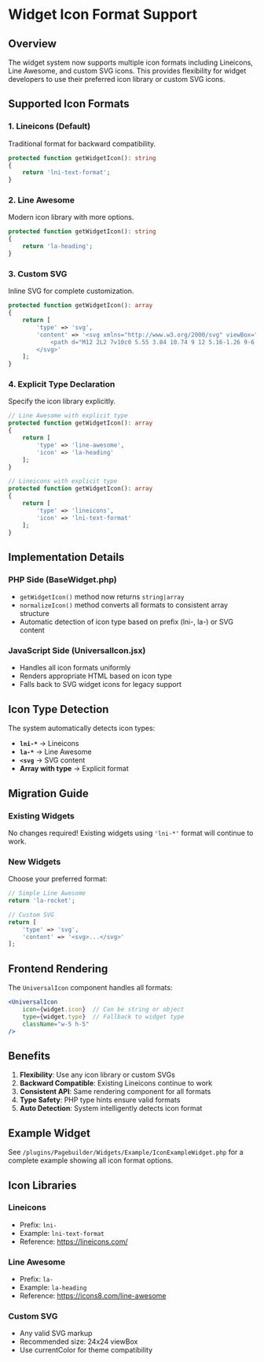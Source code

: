 # Widget Icon Format Support

## Overview
The widget system now supports multiple icon formats including Lineicons, Line Awesome, and custom SVG icons. This provides flexibility for widget developers to use their preferred icon library or custom SVG icons.

## Supported Icon Formats

### 1. **Lineicons (Default)**
Traditional format for backward compatibility.

```php
protected function getWidgetIcon(): string
{
    return 'lni-text-format';
}
```

### 2. **Line Awesome**
Modern icon library with more options.

```php
protected function getWidgetIcon(): string
{
    return 'la-heading';
}
```

### 3. **Custom SVG**
Inline SVG for complete customization.

```php
protected function getWidgetIcon(): array
{
    return [
        'type' => 'svg',
        'content' => '<svg xmlns="http://www.w3.org/2000/svg" viewBox="0 0 24 24">
            <path d="M12 2L2 7v10c0 5.55 3.84 10.74 9 12 5.16-1.26 9-6.45 9-12V7l-10-5z"/>
        </svg>'
    ];
}
```

### 4. **Explicit Type Declaration**
Specify the icon library explicitly.

```php
// Line Awesome with explicit type
protected function getWidgetIcon(): array
{
    return [
        'type' => 'line-awesome',
        'icon' => 'la-heading'
    ];
}

// Lineicons with explicit type
protected function getWidgetIcon(): array
{
    return [
        'type' => 'lineicons',
        'icon' => 'lni-text-format'
    ];
}
```

## Implementation Details

### PHP Side (BaseWidget.php)
- `getWidgetIcon()` method now returns `string|array`
- `normalizeIcon()` method converts all formats to consistent array structure
- Automatic detection of icon type based on prefix (lni-, la-) or SVG content

### JavaScript Side (UniversalIcon.jsx)
- Handles all icon formats uniformly
- Renders appropriate HTML based on icon type
- Falls back to SVG widget icons for legacy support

## Icon Type Detection

The system automatically detects icon types:
- **`lni-*`** → Lineicons
- **`la-*`** → Line Awesome
- **`<svg`** → SVG content
- **Array with type** → Explicit format

## Migration Guide

### Existing Widgets
No changes required! Existing widgets using `'lni-*'` format will continue to work.

### New Widgets
Choose your preferred format:

```php
// Simple Line Awesome
return 'la-rocket';

// Custom SVG
return [
    'type' => 'svg',
    'content' => '<svg>...</svg>'
];
```

## Frontend Rendering

The `UniversalIcon` component handles all formats:

```jsx
<UniversalIcon 
    icon={widget.icon}  // Can be string or object
    type={widget.type}  // Fallback to widget type
    className="w-5 h-5"
/>
```

## Benefits

1. **Flexibility**: Use any icon library or custom SVGs
2. **Backward Compatible**: Existing Lineicons continue to work
3. **Consistent API**: Same rendering component for all formats
4. **Type Safety**: PHP type hints ensure valid formats
5. **Auto Detection**: System intelligently detects icon format

## Example Widget

See `/plugins/Pagebuilder/Widgets/Example/IconExampleWidget.php` for a complete example showing all icon format options.

## Icon Libraries

### Lineicons
- Prefix: `lni-`
- Example: `lni-text-format`
- Reference: https://lineicons.com/

### Line Awesome
- Prefix: `la-`
- Example: `la-heading`
- Reference: https://icons8.com/line-awesome

### Custom SVG
- Any valid SVG markup
- Recommended size: 24x24 viewBox
- Use currentColor for theme compatibility